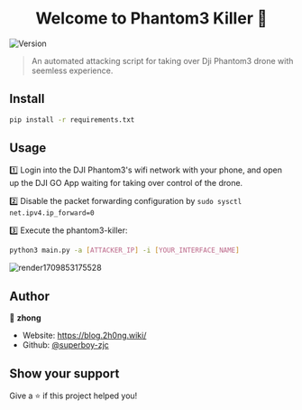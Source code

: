 <h1 align="center">Welcome to Phantom3 Killer 👋</h1>
<p>
  <img alt="Version" src="https://img.shields.io/badge/version-1.0.0-blue.svg?cacheSeconds=2592000" />
</p>

> An automated attacking script for taking over Dji Phantom3 drone with seemless experience.

## Install

```sh
pip install -r requirements.txt
```

## Usage

1️⃣  Login into the DJI Phantom3's wifi network with your phone, and open up the DJI GO App waiting for taking over control of the drone.

2️⃣  Disable the packet forwarding configuration by `sudo sysctl net.ipv4.ip_forward=0`

3️⃣  Execute the phantom3-killer:

```sh
python3 main.py -a [ATTACKER_IP] -i [YOUR_INTERFACE_NAME]
```

![render1709853175528](https://api.2h0ng.wiki:443/noteimages/2024/03/07/18-15-33-10b52aa60e6a17562f30ff20970e0ee4.gif)

## Author

👤 **zhong**

* Website: https://blog.2h0ng.wiki/
* Github: [@superboy-zjc](https://github.com/superboy-zjc)

## Show your support

Give a ⭐️ if this project helped you!
